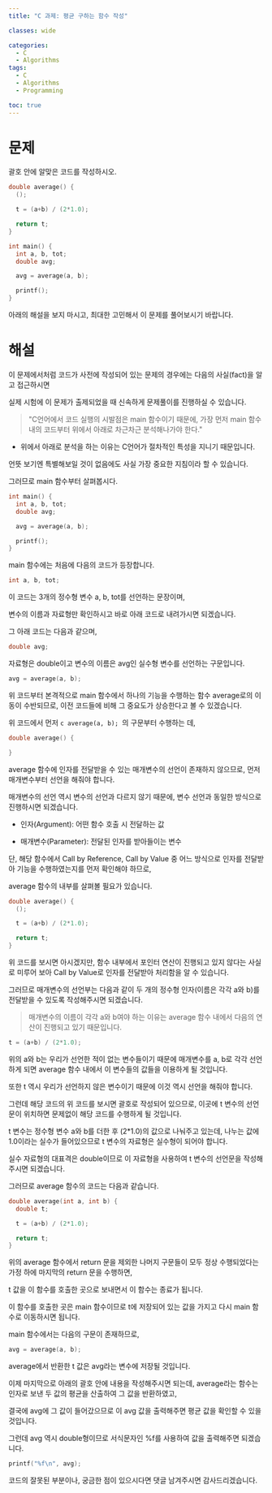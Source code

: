 ```yaml
---
title: "C 과제: 평균 구하는 함수 작성"

classes: wide

categories:
  - C
  - Algorithms
tags:
  - C
  - Algorithms
  - Programming

toc: true
---
```


# 문제

괄호 안에 알맞은 코드를 작성하시오.

```c
double average() {
  ();

  t = (a+b) / (2*1.0);

  return t;
}

int main() {
  int a, b, tot;
  double avg;

  avg = average(a, b);

  printf();
}
```

아래의 해설을 보지 마시고, 최대한 고민해서 이 문제를 풀어보시기 바랍니다.


# 해설

이 문제에서처럼 코드가 사전에 작성되어 있는 문제의 경우에는 다음의 사실(fact)을 알고 접근하시면

실제 시험에 이 문제가 출제되었을 때 신속하게 문제풀이를 진행하실 수 있습니다.

> "C언어에서 코드 실행의 시발점은 main 함수이기 때문에,
가장 먼저 main 함수 내의 코드부터 위에서 아래로 차근차근 분석해나가야 한다."

* 위에서 아래로 분석을 하는 이유는 C언어가 절차적인 특성을 지니기 때문입니다.

언뜻 보기엔 특별해보일 것이 없음에도 사실 가장 중요한 지침이라 할 수 있습니다.

그러므로 main 함수부터 살펴봅시다.

```c
int main() {
  int a, b, tot;
  double avg;

  avg = average(a, b);

  printf();
}
```

main 함수에는 처음에 다음의 코드가 등장합니다.

```c
int a, b, tot;
```

이 코드는 3개의 정수형 변수 a, b, tot를 선언하는 문장이며,

변수의 이름과 자료형만 확인하시고 바로 아래 코드로 내려가시면 되겠습니다.

그 아래 코드는 다음과 같으며,

```c
double avg;
```

자료형은 double이고 변수의 이름은 avg인 실수형 변수를 선언하는 구문입니다.

```c
avg = average(a, b);
```

위 코드부터 본격적으로 main 함수에서 하나의 기능을 수행하는 함수 average로의 이동이 수반되므로, 이전 코드들에 비해 그 중요도가 상승한다고 볼 수 있겠습니다.

위 코드에서 먼저 ```c average(a, b); ```의 구문부터 수행하는 데,

```c
double average() {

}
```

average 함수에 인자를 전달받을 수 있는 매개변수의 선언이 존재하지 않으므로, 먼저 매개변수부터 선언을 해줘야 합니다.

매개변수의 선언 역시 변수의 선언과 다르지 않기 때문에, 변수 선언과 동일한 방식으로 진행하시면 되겠습니다.

* 인자(Argument): 어떤 함수 호출 시 전달하는 값

* 매개변수(Parameter): 전달된 인자를 받아들이는 변수

단, 해당 함수에서 Call by Reference, Call by Value 중 어느 방식으로 인자를 전달받아 기능을 수행하였는지를 먼저 확인해야 하므로,

average 함수의 내부를 살펴볼 필요가 있습니다.

```c
double average() {
  ();

  t = (a+b) / (2*1.0);

  return t;
}
```

위 코드를 보시면 아시겠지만, 함수 내부에서 포인터 연산이 진행되고 있지 않다는 사실로 미루어 보아 Call by Value로 인자를 전달받아 처리함을 알 수 있습니다.

그러므로 매개변수의 선언부는 다음과 같이 두 개의 정수형 인자(이름은 각각 a와 b)를 전달받을 수 있도록 작성해주시면 되겠습니다.

> 매개변수의 이름이 각각 a와 b여야 하는 이유는 average 함수 내에서 다음의 연산이 진행되고 있기 때문입니다.

```c
t = (a+b) / (2*1.0);
```

위의 a와 b는 우리가 선언한 적이 없는 변수들이기 때문에 매개변수를 a, b로 각각 선언하게 되면 average 함수 내에서 이 변수들의 값들을 이용하게 될 것입니다.

또한 t 역시 우리가 선언하지 않은 변수이기 때문에 이것 역시 선언을 해줘야 합니다.

그런데 해당 코드의 위 코드를 보시면 괄호로 작성되어 있으므로, 이곳에 t 변수의 선언문이 위치하면 문제없이 해당 코드를 수행하게 될 것입니다.

t 변수는 정수형 변수 a와 b를 더한 후 (2*1.0)의 값으로 나눠주고 있는데, 나누는 값에 1.0이라는 실수가 들어있으므로 t 변수의 자료형은 실수형이 되어야 합니다.

실수 자료형의 대표격은 double이므로 이 자료형을 사용하여 t 변수의 선언문을 작성해주시면 되겠습니다.

그러므로 average 함수의 코드는 다음과 같습니다.

```c
double average(int a, int b) {
  double t;

  t = (a+b) / (2*1.0);

  return t;
}
```

위의 average 함수에서 return 문을 제외한 나머지 구문들이 모두 정상 수행되었다는 가정 하에 마지막의 return 문을 수행하면,

t 값을 이 함수를 호출한 곳으로 보내면서 이 함수는 종료가 됩니다.

이 함수를 호출한 곳은 main 함수이므로 t에 저장되어 있는 값을 가지고 다시 main 함수로 이동하시면 됩니다.

main 함수에서는 다음의 구문이 존재하므로,

```c
avg = average(a, b);
```

average에서 반환한 t 값은 avg라는 변수에 저장될 것입니다.

이제 마지막으로 아래의 괄호 안에 내용을 작성해주시면 되는데, average라는 함수는 인자로 보낸 두 값의 평균을 산출하여 그 값을 반환하였고,

결국에 avg에 그 값이 들어갔으므로 이 avg 값을 출력해주면 평균 값을 확인할 수 있을 것입니다.

그런데 avg 역시 double형이므로 서식문자인 %f를 사용하여 값을 출력해주면 되겠습니다.

```c
printf("%f\n", avg);
```

코드의 잘못된 부분이나, 궁금한 점이 있으시다면 댓글 남겨주시면 감사드리겠습니다.
